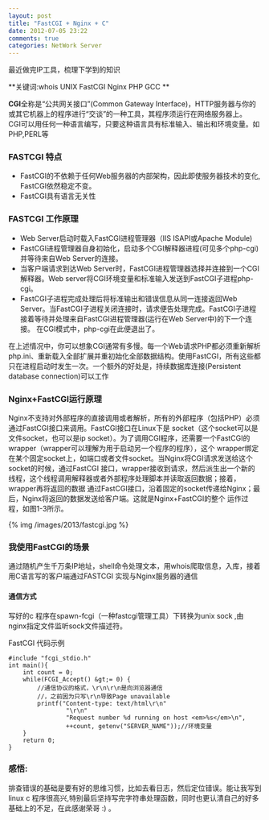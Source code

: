 ```yaml
---
layout: post
title: "FastCGI + Nginx + C"
date: 2012-07-05 23:22
comments: true
categories: NetWork Server
---
```


最近做完IP工具，梳理下学到的知识

**关键词:whois UNIX FastCGI Nginx PHP GCC **

**CGI**全称是“公共网关接口”(Common Gateway Interface)，HTTP服务器与你的或其它机器上的程序进行“交谈”的一种工具，其程序须运行在网络服务器上。　CGI可以用任何一种语言编写，只要这种语言具有标准输入、输出和环境变量。如PHP,PERL等

### FASTCGI 特点

+ FastCGI的不依赖于任何Web服务器的内部架构，因此即使服务器技术的变化, FastCGI依然稳定不变。
+ FastCGI具有语言无关性

### FASTCGI 工作原理

+ Web Server启动时载入FastCGI进程管理器（IIS ISAPI或Apache Module)
+ FastCGI进程管理器自身初始化，启动多个CGI解释器进程(可见多个php-cgi)并等待来自Web Server的连接。
+ 当客户端请求到达Web Server时，FastCGI进程管理器选择并连接到一个CGI解释器。Web server将CGI环境变量和标准输入发送到FastCGI子进程php-cgi。
+ FastCGI子进程完成处理后将标准输出和错误信息从同一连接返回Web Server。当FastCGI子进程关闭连接时，请求便告处理完成。FastCGI子进程接着等待并处理来自FastCGI进程管理器(运行在Web Server中)的下一个连接。 在CGI模式中，php-cgi在此便退出了。

在上述情况中，你可以想象CGI通常有多慢。每一个Web请求PHP都必须重新解析php.ini、重新载入全部扩展并重初始化全部数据结构。使用FastCGI，所有这些都只在进程启动时发生一次。一个额外的好处是，持续数据库连接(Persistent database connection)可以工作

### Nginx+FastCGI运行原理

Nginx不支持对外部程序的直接调用或者解析，所有的外部程序（包括PHP）必须通过FastCGI接口来调用。FastCGI接口在Linux下是 socket（这个socket可以是文件socket，也可以是ip socket）。为了调用CGI程序，还需要一个FastCGI的wrapper（wrapper可以理解为用于启动另一个程序的程序），这个 wrapper绑定在某个固定socket上，如端口或者文件socket。当Nginx将CGI请求发送给这个socket的时候，通过FastCGI 接口，wrapper接收到请求，然后派生出一个新的线程，这个线程调用解释器或者外部程序处理脚本并读取返回数据；接着，wrapper再将返回的数据 通过FastCGI接口，沿着固定的socket传递给Nginx；最后，Nginx将返回的数据发送给客户端。这就是Nginx+FastCGI的整个 运作过程，如图1-3所示。

{% img /images/2013/fastcgi.jpg %}

### 我使用FastCGI的场景 

通过随机产生千万条IP地址，shell命令处理文本，用whois爬取信息，入库，接着用C语言写的客户端通过FASTCGI 实现与Nginx服务器的通信

####  通信方式

写好的c 程序在spawn-fcgi（一种fastcgi管理工具）下转换为unix sock ,由nginx指定文件监听sock文件描述符。

FastCGI 代码示例
```
#include "fcgi_stdio.h"
int main(){
    int count = 0;
    while(FCGI_Accept() &gt;= 0) {
        //通信协议的格式，\r\n\r\n是向浏览器通信
        //，之前因为只写\r\n导致Page unavailable
        printf("Content-type: text/html\r\n"
                "\r\n"
                "Request number %d running on host <em>%s</em>\n",
                ++count, getenv("SERVER_NAME"));//环境变量
    }
    return 0;
}
```
### 感悟:

排查错误的基础是要有好的思维习惯，比如去看日志，然后定位错误。能让我写到linux c 程序很高兴,特别最后坚持写完字符串处理函数，同时也更认清自己的好多基础上的不足，在此感谢荣哥 :) 。

